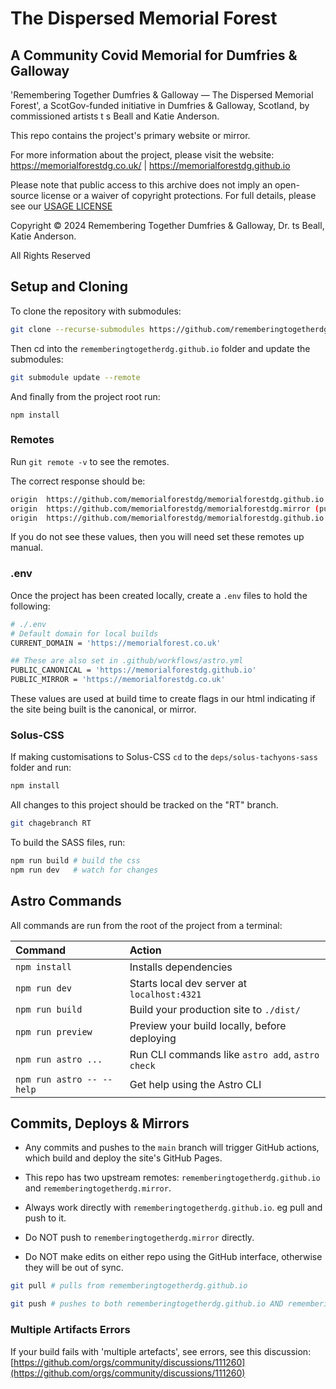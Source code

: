 # The Dispersed Memorial Forest

## A Community Covid Memorial for Dumfries & Galloway

'Remembering Together Dumfries & Galloway — The Dispersed Memorial Forest', a ScotGov-funded initiative in Dumfries & Galloway, Scotland, by commissioned artists t s Beall and Katie Anderson.

This repo contains the project's primary website or mirror.

For more information about the project, please visit the website: <br>
<https://memorialforestdg.co.uk/> | <https://memorialforestdg.github.io>

Please note that public access to this archive does not imply an open-source license or a waiver of copyright protections.
For full details, please see our [USAGE LICENSE](https://github.com/memorialforestdg/.github/blob/main/LICENCE.md)

Copyright © 2024 Remembering Together Dumfries & Galloway, Dr. ts Beall, Katie Anderson.

All Rights Reserved

## Setup and Cloning

To clone the repository with submodules:

```bash
git clone --recurse-submodules https://github.com/rememberingtogetherdg/rememberingtogetherdg.github.io
```

Then cd into the `rememberingtogetherdg.github.io` folder and update the submodules:

```bash
git submodule update --remote
```

And finally from the project root run:

```
npm install
```

### Remotes

Run `git remote -v` to see the remotes.

The correct response should be:

```bash
origin  https://github.com/memorialforestdg/memorialforestdg.github.io (fetch)
origin  https://github.com/memorialforestdg/memorialforestdg.mirror (push)
origin  https://github.com/memorialforestdg/memorialforestdg.github.io (push)
```

If you do not see these values, then you will need set these remotes up manual.

### .env

Once the project has been created locally, create a `.env` files to hold the following:

```bash
# ./.env
# Default domain for local builds
CURRENT_DOMAIN = 'https://memorialforest.co.uk'

## These are also set in .github/workflows/astro.yml
PUBLIC_CANONICAL = 'https://memorialforestdg.github.io'
PUBLIC_MIRROR = 'https://memorialforestdg.co.uk'
```

These values are used at build time to create flags in our html indicating if the site being built is the canonical, or mirror.

### Solus-CSS

If making customisations to Solus-CSS `cd` to the `deps/solus-tachyons-sass` folder and run:

```bash
npm install
```

All changes to this project should be tracked on the "RT" branch.

```bash
git chagebranch RT
```

To build the SASS files, run:

```bash
npm run build # build the css
npm run dev   # watch for changes
```

## Astro Commands

All commands are run from the root of the project from a terminal:

| Command                   | Action                                           |
| :------------------------ | :----------------------------------------------- |
| `npm install`             | Installs dependencies                            |
| `npm run dev`             | Starts local dev server at `localhost:4321`      |
| `npm run build`           | Build your production site to `./dist/`          |
| `npm run preview`         | Preview your build locally, before deploying     |
| `npm run astro ...`       | Run CLI commands like `astro add`, `astro check` |
| `npm run astro -- --help` | Get help using the Astro CLI                     |

## Commits, Deploys & Mirrors

- Any commits and pushes to the `main` branch will trigger GitHub actions, which build and deploy the site's GitHub Pages.
- This repo has two upstream remotes: `rememberingtogetherdg.github.io` and `rememberingtogetherdg.mirror`.
- Always work directly with `rememberingtogetherdg.github.io`. eg pull and push to it.

- Do NOT push to `rememberingtogetherdg.mirror` directly.
- Do NOT make edits on either repo using the GitHub interface, otherwise they will be out of sync.

```bash
git pull # pulls from rememberingtogetherdg.github.io

git push # pushes to both rememberingtogetherdg.github.io AND rememberingtogetherdg.mirror
```

### Multiple Artifacts Errors

If your build fails with 'multiple artefacts', see errors, see this discussion:
[https://github.com/orgs/community/discussions/111260](https://github.com/orgs/community/discussions/111260)
